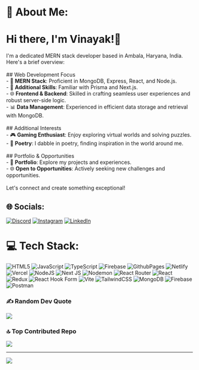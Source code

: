 # 💫 About Me:
# Hi there, I'm Vinayak!👋
I'm a dedicated MERN stack developer based in Ambala, Haryana, India. Here's a brief overview:<br><br> ## Web Development Focus<br>- 🚀 **MERN Stack**: Proficient in MongoDB, Express, React, and Node.js.<br>- 💼 **Additional Skills**: Familiar with Prisma and Next.js.<br>- 🌐 **Frontend & Backend**: Skilled in crafting seamless user experiences and robust server-side logic.<br>- 📊 **Data Management**: Experienced in efficient data storage and retrieval with MongoDB.<br><br> ## Additional Interests<br>- 🎮 **Gaming Enthusiast**: Enjoy exploring virtual worlds and solving puzzles.<br>- 📝 **Poetry**: I dabble in poetry, finding inspiration in the world around me.<br><br>## Portfolio & Opportunities<br>- 🌟 **Portfolio**: Explore my projects and experiences.<br>- 🌐 **Open to Opportunities**: Actively seeking new challenges and opportunities.<br><br>Let's connect and create something exceptional!


## 🌐 Socials:
[![Discord](https://img.shields.io/badge/Discord-%237289DA.svg?logo=discord&logoColor=white)](https://discord.gg/W25Dt47q) [![Instagram](https://img.shields.io/badge/Instagram-%23E4405F.svg?logo=Instagram&logoColor=white)](https://instagram.com/_.vinayak.01._) [![LinkedIn](https://img.shields.io/badge/LinkedIn-%230077B5.svg?logo=linkedin&logoColor=white)](https://linkedin.com/in/vinayak143) 

# 💻 Tech Stack:
![HTML5](https://img.shields.io/badge/html5-%23E34F26.svg?style=for-the-badge&logo=html5&logoColor=white) ![JavaScript](https://img.shields.io/badge/javascript-%23323330.svg?style=for-the-badge&logo=javascript&logoColor=%23F7DF1E) ![TypeScript](https://img.shields.io/badge/typescript-%23007ACC.svg?style=for-the-badge&logo=typescript&logoColor=white) ![Firebase](https://img.shields.io/badge/firebase-%23039BE5.svg?style=for-the-badge&logo=firebase) ![GithubPages](https://img.shields.io/badge/github%20pages-121013?style=for-the-badge&logo=github&logoColor=white) ![Netlify](https://img.shields.io/badge/netlify-%23000000.svg?style=for-the-badge&logo=netlify&logoColor=#00C7B7) ![Vercel](https://img.shields.io/badge/vercel-%23000000.svg?style=for-the-badge&logo=vercel&logoColor=white) ![NodeJS](https://img.shields.io/badge/node.js-6DA55F?style=for-the-badge&logo=node.js&logoColor=white) ![Next JS](https://img.shields.io/badge/Next-black?style=for-the-badge&logo=next.js&logoColor=white) ![Nodemon](https://img.shields.io/badge/NODEMON-%23323330.svg?style=for-the-badge&logo=nodemon&logoColor=%BBDEAD) ![React Router](https://img.shields.io/badge/React_Router-CA4245?style=for-the-badge&logo=react-router&logoColor=white) ![React](https://img.shields.io/badge/react-%2320232a.svg?style=for-the-badge&logo=react&logoColor=%2361DAFB) ![Redux](https://img.shields.io/badge/redux-%23593d88.svg?style=for-the-badge&logo=redux&logoColor=white) ![React Hook Form](https://img.shields.io/badge/React%20Hook%20Form-%23EC5990.svg?style=for-the-badge&logo=reacthookform&logoColor=white) ![Vite](https://img.shields.io/badge/vite-%23646CFF.svg?style=for-the-badge&logo=vite&logoColor=white) ![TailwindCSS](https://img.shields.io/badge/tailwindcss-%2338B2AC.svg?style=for-the-badge&logo=tailwind-css&logoColor=white) ![MongoDB](https://img.shields.io/badge/MongoDB-%234ea94b.svg?style=for-the-badge&logo=mongodb&logoColor=white) ![Firebase](https://img.shields.io/badge/Firebase-039BE5?style=for-the-badge&logo=Firebase&logoColor=white) ![Postman](https://img.shields.io/badge/Postman-FF6C37?style=for-the-badge&logo=postman&logoColor=white)

### ✍️ Random Dev Quote
![](https://quotes-github-readme.vercel.app/api?type=horizontal&theme=dark)

### 🔝 Top Contributed Repo
![](https://github-contributor-stats.vercel.app/api?username=githvinayak&limit=5&theme=dark&combine_all_yearly_contributions=true)

---
[![](https://visitcount.itsvg.in/api?id=githvinayak&label=Profile%20Views&icon=5&pretty=true)](https://visitcount.itsvg.in)

<!-- Proudly created with GPRM ( https://gprm.itsvg.in ) -->
